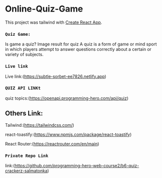 # Online-Quiz-Game

This project was tailwind with [Create React App](https://github.com/facebook/create-react-app).


### `Quiz Game:`
Is game a quiz?
Image result for quiz
A quiz is a form of game or mind sport in which players attempt to answer questions correctly about a certain or variety of subjects.


### `Live link`
Live link:(https://subtle-sorbet-ee7826.netlify.app)

### `QUIZ API LINKt`
quiz topics:(https://openapi.programming-hero.com/api/quiz)


## Others Link:
 Tailwind:(https://tailwindcss.com/)

react-toastify:(https://www.npmjs.com/package/react-toastify)

React Router:(https://reactrouter.com/en/main)

### `Private Repo Link`
link:(https://github.com/programming-hero-web-course2/b6-quiz-crackerz-salmatonka)


